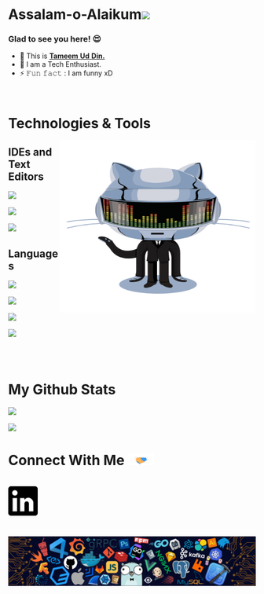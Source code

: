 # Assalam-o-Alaikum<img src="https://raw.githubusercontent.com/MartinHeinz/MartinHeinz/master/wave.gif" width="30px">


### **Glad to see you here! 😍** <br>
- 🔭 This is [**Tameem** **Ud** **Din.**](https://github.com/tameem-623)
-  🌱 I am a Tech Enthusiast. 
- ⚡ 𝙵𝚞𝚗 𝚏𝚊𝚌𝚝 : I am funny xD
<br>
  
# Technologies & Tools
<a target="_blank"><img align="right" height="350" width="400" alt="𝙶𝙸𝙵" src="https://github.com/Tameem-623/Tameem-623/blob/main/GIF/github.gif"></a> 
## <b>IDEs and Text Editors
![](https://img.shields.io/badge/Editor-VS%20Code-blue?style=plastic&logo=appveyor)

![](https://img.shields.io/badge/Editor-CodeBlocks-blue?style=plastic&logo=appveyor)

![](https://img.shields.io/badge/Editor-Android%20Studio-blue?style=plastic&logo=appveyor)
<br/>

## <b>Languages
![](https://img.shields.io/badge/Language-C%20++-blue?style=plastic&logo=cplusplus)

![](https://img.shields.io/badge/Language-HTML-blue?style=plastic&logo=html5)

![](https://img.shields.io/badge/Language-CSS-blue?style=plastic&logo=appveyor)

![](https://img.shields.io/badge/Language-Java%20Script-blue?style=plastic&logo=appveyor)

<br><br>

# My Github Stats
![](https://github-readme-stats.vercel.app/api?username=tameem-623&show_icons=true&theme=tokyonight)

![](https://komarev.com/ghpvc/?username=Tameem-623&color=blue&label=Profile+Views)

<h1> Connect With Me
  <a target="_blank">
    <img src="https://github.com/Tameem-623/Tameem-623/blob/main/GIF/Handshake.gif" height="25px" style="max-width:100%;">
  </a>
</h1>
<p>
  <br>
  <a href="https://www.linkedin.com/in/tameem623/" target="_blank">
    <code><img height="60" width="60" src="https://github.com/Tameem-623/Tameem-623/blob/main/SVG/linkedin.svg"/></code>
  </a>
</p>

#

![footer](https://github.com/Tameem-623/Tameem-623/blob/main/PNG/footer.png)
